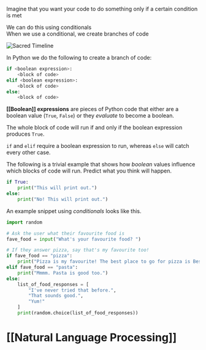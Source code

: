 Imagine that you want your code to do something only if a certain condition is met

We can do this using conditionals  
When we use a conditional, we create branches of code  

![Sacred Timeline](https://www.xfire.com/wp-content/uploads/2021/07/Marvel-Loki-Alternate-Multiverse-Sacred-Timeline-Kang.jpg)

In Python we do the following to create a branch of code:

```python
if <boolean expression>:
	<block of code>
elif <boolean expression>:
	<block of code>
else:
	<block of code>
```

**[[Boolean]] expressions** are pieces of Python code that either are a boolean value (`True`, `False`) or they *evaluate* to become a boolean.

The whole block of code will run if and only if the boolean expression produces `True`.

`if` and `elif` require a boolean expression to run, whereas `else` will catch every other case.

The following is a trivial example that shows how *boolean* values influence which blocks of code will run. Predict what you think will happen.

```python
if True:
	print("This will print out.")
else:
	print("No! This will print out.")
```

An example snippet using *conditionals* looks like this.

```python
import random

# Ask the user what their favourite food is
fave_food = input("What's your favourite food? ")

# If they answer pizza, say that's my favourite too!
if fave_food == "pizza":
	print("Pizza is my favourite! The best place to go for pizza is Best Pizza in Brooklyn.")
elif fave_food == "pasta":
	print("Mmmm. Pasta is good too.")
else:
	list_of_food_responses = [
		"I've never tried that before.",
		"That sounds good.",
		"Yum!"
	]
	print(random.choice(list_of_food_responses))

```

# [[Natural Language Processing]]